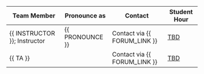 | Team Member                  | Pronounce as    | Contact                      | Student Hour |
|------------------------------|-----------------|------------------------------|--------------|
| {{ INSTRUCTOR }}; Instructor | {{ PRONOUNCE }} | Contact via {{ FORUM_LINK }} | [TBD]()         |
| {{ TA }}                     |                 | Contact via {{ FORUM_LINK }} | [TBD]()         |